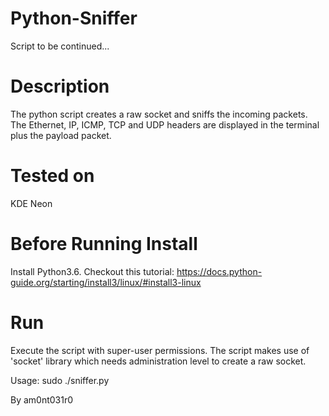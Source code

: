 # Python-Sniffer

Script to be continued...

# Description

The python script creates a raw socket and sniffs the incoming packets. The Ethernet, IP, ICMP, TCP and UDP headers are displayed in the terminal plus the payload packet.

# Tested on
KDE Neon

# Before Running Install
Install Python3.6. Checkout this tutorial: https://docs.python-guide.org/starting/install3/linux/#install3-linux


# Run
Execute the script with super-user permissions.
The script makes use of 'socket' library which needs administration level to create a raw socket.

Usage: sudo ./sniffer.py

By am0nt031r0
